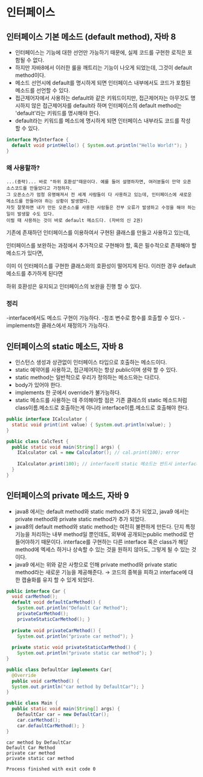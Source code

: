 # 인터페이스

## 인터페이스 기본 메소드 (default method), 자바 8
- 인터페이스는 기능에 대한 선언만 가능하기 때문에, 실제 코드를 구현한 로직은 포함될 수 없다.
- 하지만 자바8에서 이러한 룰을 깨트리는 기능이 나오게 되었는데, 그것이 default method이다.
- 메소드 선언시에 default를 명시하게 되면 인터페이스 내부에서도 코드가 포함된 메소드를 선언할 수 있다.
- 접근제어자에서 사용하는 default와 같은 키워드이지만, 접근제어자는 아무것도 명시하지 않은 접근제어자를 default라 하며 인터페이스의 default method는 'default'라는 키워드를 명시해야 한다.
- default라는 키워드를 메소드에 명시하게 되면 인터페이스 내부라도 코드를 작성 할 수 있다.

```java
interface MyInterface { 
  default void printHello() { System.out.println("Hello World!"); } 
}
```

### 왜 사용할까?
```
...(중략)... 바로 "하위 호환성"때문이다. 예를 들어 설명하자면, 여러분들이 만약 오픈 소스코드를 만들었다고 가정하자. 
그 오픈소스가 엄청 유명해져서 전 세계 사람들이 다 사용하고 있는데, 인터페이스에 새로운 메소드를 만들어야 하는 상황이 발생했다. 
자칫 잘못하면 내가 만든 오픈소스를 사용한 사람들은 전부 오류가 발생하고 수정을 해야 하는 일이 발생할 수도 있다. 
이럴 때 사용하는 것이 바로 default 메소드다. (자바의 신 2권)
```

기존에 존재하던 인터페이스를 이용하여서 구현된 클래스를 만들고 사용하고 있는데,

인터페이스를 보완하는 과정에서 추가적으로 구현해야 할, 혹은 필수적으로 존재해야 할 메소드가 있다면,

이미 이 인터페이스를 구현한 클래스와의 호환성이 떨어지게 된다. 이러한 경우 default 메소드를 추가하게 된다면

하위 호환성은 유지되고 인터페이스의 보완을 진행 할 수 있다.

### 정리
-interface에서도 메소드 구현이 가능하다.
-참조 변수로 함수를 호출할 수 있다.
-implements한 클래스에서 재정의가 가능하다.

## 인터페이스의 static 메소드, 자바 8
- 인스턴스 생성과 상관없이 인터페이스 타입으로 호출하는 메소드이다.
- static 예약어를 사용하고, 접근제어자는 항상 public이며 생략 할 수 있다.
- static method는 일반적으로 우리가 정의하는 메소드와는 다르다.
- body가 있어야 한다.
- implements 한 곳에서 override가 불가능하다.
- static 메소드를 사용하는 데 주의해야할 점은 기존 클래스의 static 메소드처럼 class이름.메소드로 호출하는게 아니라 interface이름.메소드로 호출해야 한다.

```java
public interface ICalculator { 
  static void print(int value) { System.out.println(value); } 
}
```

```java
public class CalcTest { 
  public static void main(String[] args) { 
    ICalculator cal = new Calculator(); // cal.print(100); error 
    
    ICalculator.print(100); // interface의 static 메소드는 반드시 interface명.메소드 형식으로 호출 
  } 
}
```

## 인터페이스의 private 메소드, 자바 9
- java8 에서는 default method와 static method가 추가 되었고, java9 에서는 private method와 private static method가 추가 되었다.
- java8의 default method와 static method는 여전히 불편하게 만든다. 단지 특정 기능을 처리하는 내부 method일 뿐인데도, 외부에 공개되는public method로 만들어야하기 때문이다.
interface를 구현하는 다른 interface 혹은 class가 해당 method에 엑세스 하거나 상속할 수 있는 것을 원하지 않아도, 그렇게 될 수 있는 것이다.
- java9 에서는 위와 같은 사항으로 인해 private method와 private static method라는 새로운 기능을 제공해준다. → 코드의 중복을 피하고 interface에 대한 캡슐화를 유지 할 수 있게 되었다.

```java
public interface Car { 
  void carMethod(); 
  default void defaultCarMethod() { 
    System.out.println("Default Car Method"); 
    privateCarMethod(); 
    privateStaticCarMethod(); } 
    
  private void privateCarMethod() { 
    System.out.println("private car method"); } 
    
  private static void privateStaticCarMethod() { 
    System.out.println("private static car method"); } 
}
```

```java
public class DefaultCar implements Car{ 
  @Override 
  public void carMethod() { 
  System.out.println("car method by DefaultCar"); } 
}
```

```java
public class Main { 
  public static void main(String[] args) { 
    DefaultCar car = new DefaultCar(); 
    car.carMethod(); 
    car.defaultCarMethod(); } 
}
```

```
car method by DefaultCar 
Default Car Method 
private car method 
private static car method 

Process finished with exit code 0
```
